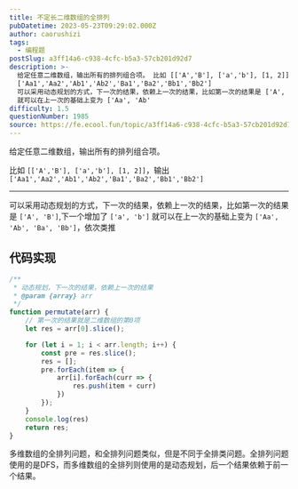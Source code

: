 ```yaml
---
title: 不定长二维数组的全排列
pubDatetime: 2023-05-23T09:29:02.000Z
author: caorushizi
tags:
  - 编程题
postSlug: a3ff14a6-c938-4cfc-b5a3-57cb201d92d7
description: >-
  给定任意二维数组，输出所有的排列组合项。 比如 [['A','B'], ['a','b'], [1, 2]]，输出
  ['Aa1','Aa2','Ab1','Ab2','Ba1','Ba2','Bb1','Bb2']
  可以采用动态规划的方式，下一次的结果，依赖上一次的结果，比如第一次的结果是 ['A', 'B'],下一个增加了 ['a', 'b']
  就可以在上一次的基础上变为 ['Aa', 'Ab'
difficulty: 1.5
questionNumber: 1985
source: https://fe.ecool.fun/topic/a3ff14a6-c938-4cfc-b5a3-57cb201d92d7
---
```


给定任意二维数组，输出所有的排列组合项。

比如 `[['A','B'], ['a','b'], [1, 2]]`，输出 `['Aa1','Aa2','Ab1','Ab2','Ba1','Ba2','Bb1','Bb2']`

---

可以采用动态规划的方式，下一次的结果，依赖上一次的结果，比如第一次的结果是 `['A', 'B']`,下一个增加了 `['a', 'b']` 就可以在上一次的基础上变为 `['Aa', 'Ab', 'Ba', 'Bb']`，依次类推

## 代码实现

```javascript
/**
 * 动态规划，下一次的结果，依赖上一次的结果
 * @param {array} arr 
 */
function permutate(arr) {
    // 第一次的结果就是二维数组的第0项
	let res = arr[0].slice();

	for (let i = 1; i < arr.length; i++) {
		const pre = res.slice();
		res = [];
		pre.forEach(item => {
			arr[i].forEach(curr => {
				res.push(item + curr)
			})
		});
	}
	console.log(res)
	return res;
}
```

多维数组的全排列问题，和全排列问题类似，但是不同于全排类问题。全排列问题使用的是DFS，而多维数组的全排列则使用的是动态规划，后一个结果依赖于前一个结果。
